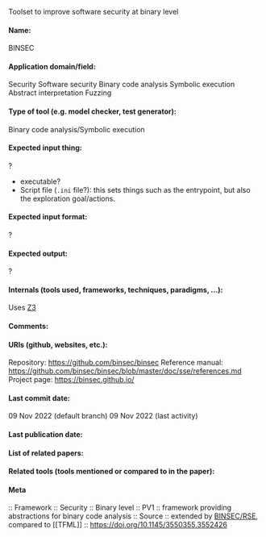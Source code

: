 Toolset to improve software security at binary level

#### Name:
BINSEC

#### Application domain/field:
Security
Software security
Binary code analysis
Symbolic execution
Abstract interpretation
Fuzzing

#### Type of tool (e.g. model checker, test generator):
Binary code analysis/Symbolic execution

#### Expected input thing:
?
- executable?
- Script file (`.ini` file?): this sets things such as the entrypoint, but also the exploration goal/actions.

#### Expected input format:
?

#### Expected output:
?

#### Internals (tools used, frameworks, techniques, paradigms, ...):
Uses [Z3](Solvers/SMT/Z3.md)

#### Comments:

#### URIs (github, websites, etc.):
Repository: https://github.com/binsec/binsec
Reference manual: https://github.com/binsec/binsec/blob/master/doc/sse/references.md
Project page: https://binsec.github.io/

#### Last commit date:
09 Nov 2022 (default branch)
09 Nov 2022 (last activity)

#### Last publication date:

#### List of related papers:

#### Related tools (tools mentioned or compared to in the paper):

#### Meta
:: Framework
:: Security
:: Binary level
:: PV1 :: framework providing abstractions for binary code analysis
:: Source :: extended by [BINSEC/RSE](BINSEC-RSE.md), compared to [[TFML]] :: https://doi.org/10.1145/3550355.3552426
